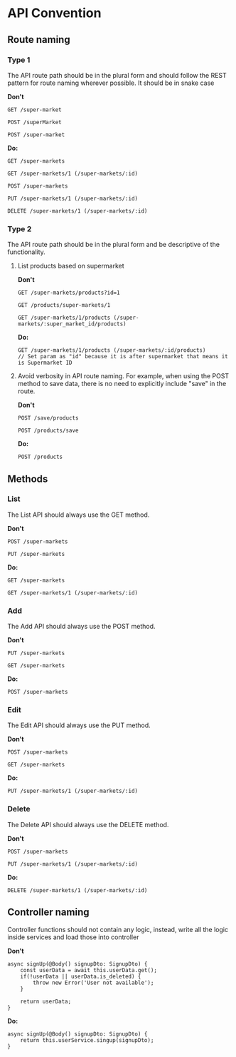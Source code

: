 # API Convention

## Route naming

### Type 1

The API route path should be in the plural form and should follow the REST pattern for route naming wherever possible. It should be in snake case

**Don't**

```
GET /super-market

POST /superMarket

POST /super-market
```

**Do:**

```
GET /super-markets

GET /super-markets/1 (/super-markets/:id)

POST /super-markets

PUT /super-markets/1 (/super-markets/:id)

DELETE /super-markets/1 (/super-markets/:id)
```

### Type 2

The API route path should be in the plural form and be descriptive of the functionality.

1. List products based on supermarket

   **Don't**

   ```
   GET /super-markets/products?id=1

   GET /products/super-markets/1

   GET /super-markets/1/products (/super-markets/:super_market_id/products)
   ```

   **Do:**

   ```
   GET /super-markets/1/products (/super-markets/:id/products)
   // Set param as "id" because it is after supermarket that means it is Supermarket ID
   ```

2. Avoid verbosity in API route naming. For example, when using the POST method to save data, there is no need to explicitly include "save" in the route.

   **Don't**

   ```
   POST /save/products

   POST /products/save
   ```

   **Do:**

   ```
   POST /products
   ```

## Methods

### List

The List API should always use the GET method.

**Don't**

```
POST /super-markets

PUT /super-markets
```

**Do:**

```
GET /super-markets

GET /super-markets/1 (/super-markets/:id)
```

### Add

The Add API should always use the POST method.

**Don't**

```
PUT /super-markets

GET /super-markets
```

**Do:**

```
POST /super-markets
```

### Edit

The Edit API should always use the PUT method.

**Don't**

```
POST /super-markets

GET /super-markets
```

**Do:**

```
PUT /super-markets/1 (/super-markets/:id)
```

### Delete

The Delete API should always use the DELETE method.

**Don't**

```
POST /super-markets

PUT /super-markets/1 (/super-markets/:id)
```

**Do:**

```
DELETE /super-markets/1 (/super-markets/:id)
```

## Controller naming

Controller functions should not contain any logic, instead, write all the logic inside services and load those into controller

**Don't**

```
async signUp(@Body() signupDto: SignupDto) {
    const userData = await this.userData.get();
    if(!userData || userData.is_deleted) {
        throw new Error('User not available');
    }

    return userData;
}
```

**Do:**

```
async signUp(@Body() signupDto: SignupDto) {
    return this.userService.singup(signupDto);
}
```
